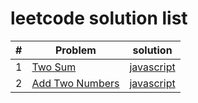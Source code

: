# leetcode solution list

| # | Problem                                                                                        | solution                                                                                        |
| - | ---------------------------------------------------------------------------------------------- | ----------------------------------------------------------------------------------------------- |
| 1 | [Two Sum](https://github.com/superchen14/leetcode/blob/master/problems/two_sum.md)           | [javascript](https://github.com/superchen14/leetcode/blob/master/javascript/two_sum.js)       |
| 2 | [Add Two Numbers](https://github.com/superchen14/leetcode/blob/master/problems/add_two_numbers.md) | [javascript](https://github.com/superchen14/leetcode/blob/master/javascript/add_two_numbers.js) |